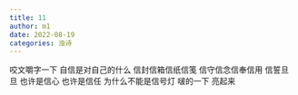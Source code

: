 ```yaml
---
title: 11
author: m1
date: 2022-08-19
categories: 浊诗
---
```


咬文嚼字一下
自信是对自己的什么
信封信箱信纸信笺
信守信念信奉信用
信誓旦旦
也许是信心
也许是信任
为什么不能是信号灯
啵的一下 亮起来